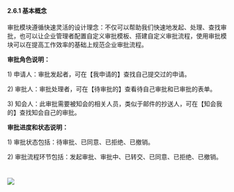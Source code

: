 #### 2.6.1 基本概念

审批模块遵循快速灵活的设计理念：不仅可以帮助我们快速地发起、处理、查找审批，也可以让企业管理者配置自定义审批模板、搭建自定义审批流程，使用审批模块可以在提高工作效率的基础上规范企业审批流程。

**审批角色说明：**

1\) 申请人：审批发起者，可在【我申请的】查找自己提交过的申请。

2\) 审批人：审批处理者，可在【待审批的】查看待自己审批和已审批的表单。

3\) 知会人：此审批需要被知会的相关人员，类似于邮件的抄送人，可在【知会我的】查找知会自己的审批。

**审批进度和状态说明：**

1\) 审批状态包括：待审批、已同意、已拒绝、已撤销。

2\) 审批流程环节包括：发起审批、审批中、已转交、已同意、已拒绝、已撤销。

# ![](/assets/2.6审批.png)



